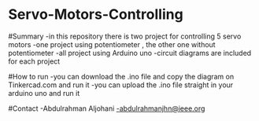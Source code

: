 # Servo-Motors-Controlling

#Summary
-in this repository there is two project for controlling 5 servo motors
-one project using potentiometer , the other one without potentiometer
-all project using Arduino uno
-circuit diagrams are included for each project

#How to run
-you can download the .ino file and copy the diagram on Tinkercad.com and run it
-you can upload the .ino file straight in your arduino uno and run it

#Contact
-Abdulrahman Aljohani
-abdulrahmanjhn@ieee.org
